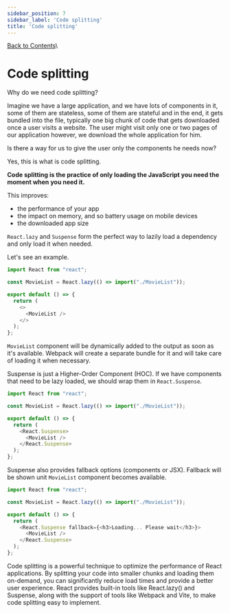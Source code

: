 ```yaml
---
sidebar_position: 7
sidebar_label: 'Code splitting'
title: 'Code splitting'
---
```


[Back to Contents](../../README.md#module-1)\

# Code splitting

Why do we need code splitting?

Imagine we have a large application, and we have lots of components in it, some of them are stateless, some of them are stateful and in the end, it gets bundled into the file, typically one big chunk of code that gets downloaded once a user visits a website. The user might visit only one or two pages of our application however, we download the whole application for him.

Is there a way for us to give the user only the components he needs now?

Yes, this is what is code splitting.

**Code splitting is the practice of only loading the JavaScript you need the moment when you need it.**

This improves:

- the performance of your app
- the impact on memory, and so battery usage on mobile devices
- the downloaded app size

`React.lazy` and `Suspense` form the perfect way to lazily load a dependency and only load it when needed.

Let's see an example.

```javascript
import React from "react";

const MovieList = React.lazy(() => import("./MovieList"));

export default () => {
  return (
    <>
      <MovieList />
    </>
  );
};
```

`MovieList` component will be dynamically added to the output as soon as it's available. Webpack will create a separate bundle for it and will take care of loading it when necessary.

Suspense is just a Higher-Order Component (HOC). If we have components that need to be lazy loaded, we should wrap them in `React.Suspense`.

```javascript
import React from "react";

const MovieList = React.lazy(() => import("./MovieList"));

export default () => {
  return (
    <React.Suspense>
      <MovieList />
    </React.Suspense>
  );
};
```

Suspense also provides fallback options (components or JSX). Fallback will be shown unit `MovieList` component becomes available.

```javascript
import React from "react";

const MovieList = React.lazy(() => import("./MovieList"));

export default () => {
  return (
    <React.Suspense fallback={<h3>Loading... Please wait</h3>}>
      <MovieList />
    </React.Suspense>
  );
};
```

Code splitting is a powerful technique to optimize the performance of React applications. By splitting your code into smaller chunks and loading them on-demand, you can significantly reduce load times and provide a better user experience. React provides built-in tools like React.lazy() and Suspense, along with the support of tools like Webpack and Vite, to make code splitting easy to implement.
